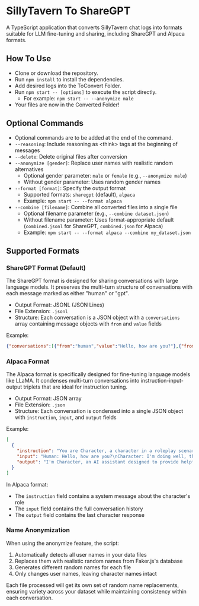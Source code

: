 # SillyTavern To ShareGPT

A TypeScript application that converts SillyTavern chat logs into formats suitable for LLM fine-tuning and sharing, including ShareGPT and Alpaca formats.

## How To Use

- Clone or download the repository.
- Run `npm install` to install the dependencies.
- Add desired logs into the ToConvert Folder.
- Run `npm start -- [options]` to execute the script directly.
  - For example: `npm start -- --anonymize male`
- Your files are now in the Converted Folder!

## Optional Commands

- Optional commands are to be added at the end of the command.
- `--reasoning`: Include reasoning as \<think> tags at the beginning of messages
- `--delete`: Delete original files after conversion
- `--anonymize [gender]`: Replace user names with realistic random alternatives
  - Optional gender parameter: `male` or `female` (e.g., `--anonymize male`)
  - Without gender parameter: Uses random gender names
- `--format [format]`: Specify the output format
  - Supported formats: `sharegpt` (default), `alpaca`
  - Example: `npm start -- --format alpaca`
- `--combine [filename]`: Combine all converted files into a single file
  - Optional filename parameter (e.g., `--combine dataset.json`)
  - Without filename parameter: Uses format-appropriate default (`combined.jsonl` for ShareGPT, `combined.json` for Alpaca)
  - Example: `npm start -- --format alpaca --combine my_dataset.json`

## Supported Formats

### ShareGPT Format (Default)

The ShareGPT format is designed for sharing conversations with large language models. It preserves the multi-turn structure of conversations with each message marked as either "human" or "gpt".

- Output Format: JSONL (JSON Lines)
- File Extension: `.jsonl`
- Structure: Each conversation is a JSON object with a `conversations` array containing message objects with `from` and `value` fields

Example:

```json
{"conversations":[{"from":"human","value":"Hello, how are you?"},{"from":"gpt","value":"I'm doing well, thanks for asking! How can I help you today?"}]}
```

### Alpaca Format

The Alpaca format is specifically designed for fine-tuning language models like LLaMA. It condenses multi-turn conversations into instruction-input-output triplets that are ideal for instruction tuning.

- Output Format: JSON array
- File Extension: `.json`
- Structure: Each conversation is condensed into a single JSON object with `instruction`, `input`, and `output` fields

Example:

```json
[
  {
    "instruction": "You are Character, a character in a roleplay scenario. Respond in character, maintaining the established tone and style.",
    "input": "Human: Hello, how are you?\nCharacter: I'm doing well, thanks for asking! How can I help you today?\nHuman: Tell me about yourself.",
    "output": "I'm Character, an AI assistant designed to provide helpful, accurate, and safe responses to a wide variety of questions and requests. I can provide information, assist with tasks, engage in conversations, and much more. I don't have personal experiences or feelings in the way humans do, but I'm programmed to be friendly and supportive. I'm constantly learning and improving based on interactions. How can I assist you today?"
  }
]
```

In Alpaca format:

- The `instruction` field contains a system message about the character's role
- The `input` field contains the full conversation history
- The `output` field contains the last character response


### Name Anonymization

When using the anonymize feature, the script:

1. Automatically detects all user names in your data files
2. Replaces them with realistic random names from Faker.js's database
3. Generates different random names for each file
4. Only changes user names, leaving character names intact

Each file processed will get its own set of random name replacements, ensuring variety across your dataset while maintaining consistency within each conversation.

